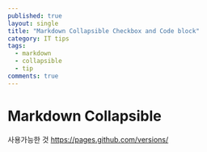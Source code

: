 ```yaml
---
published: true
layout: single
title: "Markdown Collapsible Checkbox and Code block"
category: IT tips
tags:
  - markdown
  - collapsible
  - tip
comments: true
---
```


Markdown Collapsible
=============


사용가능한 것
https://pages.github.com/versions/



<!-- https://www.endtoend.ai/tutorial/collapsible-code-blocks/ -->
